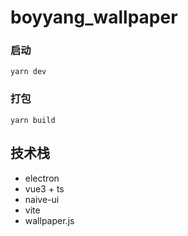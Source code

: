# boyyang_wallpaper

### 启动
``yarn dev``
### 打包

``yarn build``

## 技术栈

* electron
* vue3 + ts 
* naive-ui
* vite
* wallpaper.js